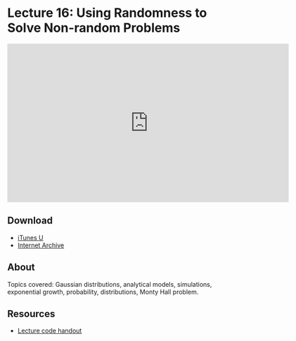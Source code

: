 # Lecture 16: Using Randomness to Solve Non-random Problems

<iframe width="640" height="360" src="http://www.youtube.com/embed/Q148jV9ljPM?feature=player_detailpage" frameborder="0" allowfullscreen></iframe>

## Download

- [iTunes U](http://itunes.apple.com/us/itunes-u/lecture-16-using-randomness/id499270153?i=110101036)
- [Internet Archive](http://www.archive.org/download/MIT6.00SCS11/MIT6_00SCS11_lec16_300k.mp4)

## About

Topics covered: Gaussian distributions, analytical models, simulations,
exponential growth, probability, distributions, Monty Hall problem.

## Resources

- [Lecture code handout](http://ocw.mit.edu/courses/electrical-engineering-and-computer-science/6-00sc-introduction-to-computer-science-and-programming-spring-2011/unit-2/lecture-16-using-randomness-to-solve-non-random-problems/MIT6_00SCS11_lec16.pdf)
